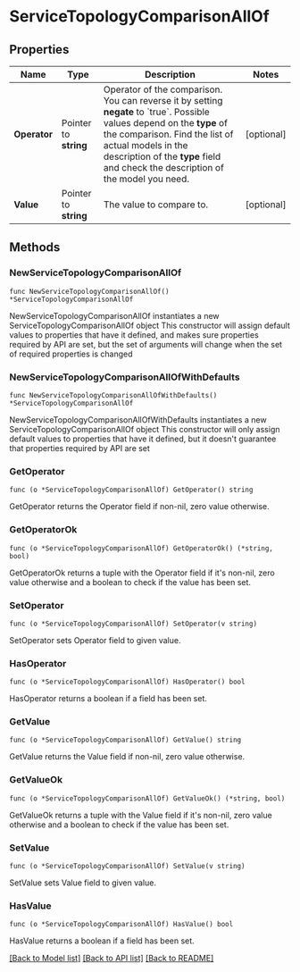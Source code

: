 # ServiceTopologyComparisonAllOf

## Properties

Name | Type | Description | Notes
------------ | ------------- | ------------- | -------------
**Operator** | Pointer to **string** | Operator of the comparison. You can reverse it by setting **negate** to &#x60;true&#x60;.   Possible values depend on the **type** of the comparison. Find the list of actual models in the description of the **type** field and check the description of the model you need. | [optional] 
**Value** | Pointer to **string** | The value to compare to. | [optional] 

## Methods

### NewServiceTopologyComparisonAllOf

`func NewServiceTopologyComparisonAllOf() *ServiceTopologyComparisonAllOf`

NewServiceTopologyComparisonAllOf instantiates a new ServiceTopologyComparisonAllOf object
This constructor will assign default values to properties that have it defined,
and makes sure properties required by API are set, but the set of arguments
will change when the set of required properties is changed

### NewServiceTopologyComparisonAllOfWithDefaults

`func NewServiceTopologyComparisonAllOfWithDefaults() *ServiceTopologyComparisonAllOf`

NewServiceTopologyComparisonAllOfWithDefaults instantiates a new ServiceTopologyComparisonAllOf object
This constructor will only assign default values to properties that have it defined,
but it doesn't guarantee that properties required by API are set

### GetOperator

`func (o *ServiceTopologyComparisonAllOf) GetOperator() string`

GetOperator returns the Operator field if non-nil, zero value otherwise.

### GetOperatorOk

`func (o *ServiceTopologyComparisonAllOf) GetOperatorOk() (*string, bool)`

GetOperatorOk returns a tuple with the Operator field if it's non-nil, zero value otherwise
and a boolean to check if the value has been set.

### SetOperator

`func (o *ServiceTopologyComparisonAllOf) SetOperator(v string)`

SetOperator sets Operator field to given value.

### HasOperator

`func (o *ServiceTopologyComparisonAllOf) HasOperator() bool`

HasOperator returns a boolean if a field has been set.

### GetValue

`func (o *ServiceTopologyComparisonAllOf) GetValue() string`

GetValue returns the Value field if non-nil, zero value otherwise.

### GetValueOk

`func (o *ServiceTopologyComparisonAllOf) GetValueOk() (*string, bool)`

GetValueOk returns a tuple with the Value field if it's non-nil, zero value otherwise
and a boolean to check if the value has been set.

### SetValue

`func (o *ServiceTopologyComparisonAllOf) SetValue(v string)`

SetValue sets Value field to given value.

### HasValue

`func (o *ServiceTopologyComparisonAllOf) HasValue() bool`

HasValue returns a boolean if a field has been set.


[[Back to Model list]](../README.md#documentation-for-models) [[Back to API list]](../README.md#documentation-for-api-endpoints) [[Back to README]](../README.md)


